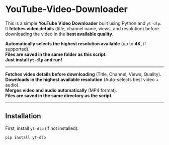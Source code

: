 # YouTube-Video-Downloader

This is a simple **YouTube Video Downloader** built using Python and `yt-dlp`.  
It **fetches video details** (title, channel name, views, and resolution) before downloading the video in the **best available quality**.  

 **Automatically selects the highest resolution available** (up to **4K**, if supported).  
 **Files are saved in the same folder as this script**.  
 **Just install `yt-dlp` and run!**  

---

**Fetches video details before downloading** (Title, Channel, Views, Quality).  
**Downloads in the highest available resolution** (Auto-selects best video + audio).  
**Merges video and audio automatically** (MP4 format).  
**Files are saved in the same directory as the script**.  

---

## Installation

First, install `yt-dlp` (if not installed):  

```bash
pip install yt-dlp
